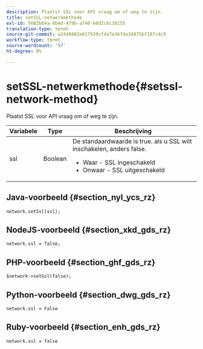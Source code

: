 ```yaml
---
description: Plaatst SSL voor API vraag om of weg te zijn.
title: setSSL-netwerkmethode
exl-id: 5682b84a-0b4d-479b-af40-60d2c6c38155
translation-type: tm+mt
source-git-commit: a2449482e617939cfda7e367da34875bf187c4c9
workflow-type: tm+mt
source-wordcount: '57'
ht-degree: 0%

---
```


# setSSL-netwerkmethode{#setssl-network-method}

Plaatst SSL voor API vraag om of weg te zijn.

| Variabele | Type | Beschrijving |
|--- |--- |--- |
| ssl | Boolean | De standaardwaarde is true. als u SSL wilt inschakelen, anders false. <br><ul><li>Waar - SSL ingeschakeld </li><li>Onwaar - SSL uitgeschakeld</li></ul> |

## Java-voorbeeld {#section_nyl_ycs_rz}

```
network.setSsl(ssl); 
```

## NodeJS-voorbeeld {#section_xkd_gds_rz}

```
network.ssl = false; 
```

## PHP-voorbeeld {#section_ghf_gds_rz}

```
$network->setSsl(false); 
```

## Python-voorbeeld {#section_dwg_gds_rz}

```
network.ssl = False 
```

## Ruby-voorbeeld {#section_enh_gds_rz}

```
network.ssl = false 
```
